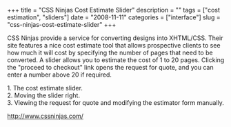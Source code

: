 +++
title = "CSS Ninjas Cost Estimate Slider"
description = ""
tags = ["cost estimation", "sliders"]
date = "2008-11-11"
categories = ["interface"]
slug = "css-ninjas-cost-estimate-slider"
+++


<p>CSS Ninjas provide a service for converting designs into XHTML/CSS. Their site features a nice cost estimate tool that allows prospective clients to see how much it will cost by specifying the number of pages that need to be converted. A slider allows you to estimate the cost of 1 to 20 pages. Clicking the "proceed to checkout" link opens the request for quote, and you can enter a number above 20 if required.</p>
<div id="screens-full" class="clear"><div class="caption">1. The cost estimate slider.</div><div class="fullimg clear"><a href="//media.konigi.com/interface/cssninjas-cost-slider-1.png" class="group" rel="group" title="1. The cost estimate slider."><img src="//media.konigi.com/interface/cssninjas-cost-slider-1.png" alt="" class="img-responsive"></a></div></div><div id="screens-full" class="clear"><div class="caption">2. Moving the slider right.</div><div class="fullimg clear"><a href="//media.konigi.com/interface/cssninjas-cost-slider-2.png" class="group" rel="group" title="2. Moving the slider right."><img src="//media.konigi.com/interface/cssninjas-cost-slider-2.png" alt="" class="img-responsive"></a></div></div><div id="screens-full" class="clear"><div class="caption">3. Viewing the request for quote and modifying the estimator form manually.</div><div class="fullimg clear"><a href="//media.konigi.com/interface/cssninjas-cost-slider-3.png" class="group" rel="group" title="3. Viewing the request for quote and modifying the estimator form manually."><img src="//media.konigi.com/interface/cssninjas-cost-slider-3.png" alt="" class="img-responsive"></a></div></div>        
<p><a href="http://www.cssninjas.com/">http://www.cssninjas.com/</a></p>

